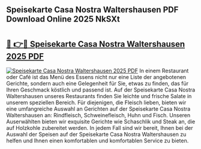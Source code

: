 ## Speisekarte Casa Nostra Waltershausen PDF Download Online 2025 NkSXt

# <h2><a href="http://gc8gve.nevu.top/?p=Speisekarte+Casa+Nostra+Waltershausen">🔗 👉🔴 Speisekarte Casa Nostra Waltershausen 2025 PDF</a></h2>

[![Speisekarte Casa Nostra Waltershausen 2025 PDF](https://i.imgur.com/dBaPXMq.png)](http://gc8gve.nevu.top/?p=Speisekarte+Casa+Nostra+Waltershausen)
In einem Restaurant oder Café ist das Menü des Essens nicht nur eine Liste der angebotenen Gerichte, sondern auch eine Gelegenheit für Sie, etwas zu finden, das für Ihren Geschmack köstlich und passend ist. Auf der Speisekarte Casa Nostra Waltershausen unseres Restaurants finden Sie leichte und frische Salate in unserem speziellen Bereich. Für diejenigen, die Fleisch lieben, bieten wir eine umfangreiche Auswahl an Gerichten auf der Speisekarte Casa Nostra Waltershausen an: Rindfleisch, Schweinefleisch, Huhn und Fisch. Unseren Auserwählten bieten wir exquisite Gerichte wie Schaschlik und Steak an, die auf Holzkohle zubereitet werden. In jedem Fall sind wir bereit, Ihnen bei der Auswahl der Speisen auf der Speisekarte Casa Nostra Waltershausen zu helfen und Ihnen einen komfortablen und komfortablen Service zu bieten.
